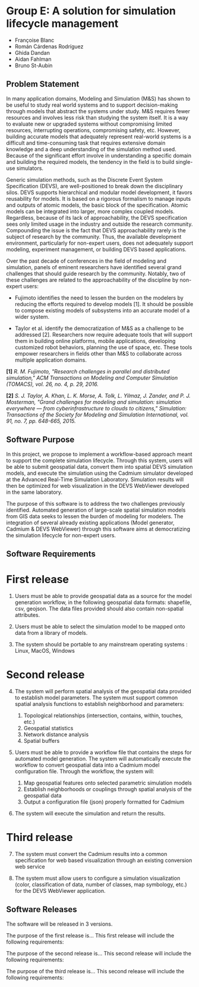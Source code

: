 # Group E: A solution for simulation lifecycle management

 - Françoise Blanc
 - Román Cárdenas Rodríguez
 - Ghida Dandan
 - Aidan Fahlman
 - Bruno St-Aubin

## Problem Statement

In many application domains, Modeling and Simulation (M&S) has shown to be useful to study real world systems and to support decision-making through models that abstract the systems under study. M&S requires fewer resources and involves less risk than studying the system itself. It is a way to evaluate new or upgraded systems without compromising limited resources, interrupting operations, compromising safety, etc. However, building accurate models that adequately represent real-world systems is a difficult and time-consuming task that requires extensive domain knowledge and a deep understanding of the simulation method used. Because of the significant effort involve in understanding a specific domain and building the required models, the tendency in the field is to build single-use simulators.

Generic simulation methods, such as the Discrete Event System Specification (DEVS), are well-positioned to break down the disciplinary silos. DEVS supports hierarchical and modular model development, it favors reusability for models. It is based on a rigorous formalism to manage inputs and outputs of atomic models, the basic block of the specification. Atomic models can be integrated into larger, more complex coupled models. Regardless, because of its lack of approachability, the DEVS specification sees only limited usage in the industry and outside the research community. Compounding the issue is the fact that DEVS approachability rarely is the subject of research by the community. Thus, the available development environment, particularly for non-expert users, does not adequately support modeling, experiment management, or building DEVS based applications.

Over the past decade of conferences in the field of modeling and simulation, panels of eminent researchers have identified several grand challenges that should guide research by the community. Notably, two of these challenges are related to the approachability of the discipline by non-expert users:

- Fujimoto identifies the need to lessen the burden on the modelers by reducing the efforts required to develop models [1]. It should be possible to compose existing models of subsystems into an accurate model of a wider system.

- Taylor et al. identify the democratization of M&S as a challenge to be addressed [2]. Researchers now require adequate tools that will support them in building online platforms, mobile applications, developing customized robot behaviors, planning the use of space, etc. These tools empower researchers in fields other than M&S to collaborate across multiple application domains.

<b>[1]</b> <i>R. M. Fujimoto, "Research challenges in parallel and distributed simulation," ACM Transactions on Modeling and Computer Simulation (TOMACS), vol. 26, no. 4, p. 29, 2016.</i>

<b>[2]</b> <i>S. J. Taylor, A. Khan, L. K. Morse, A. Tolk, L. Yilmaz, J. Zander, and P. J. Mosterman, "Grand challenges for modeling and simulation: simulation everywhere — from cyberinfrastructure to clouds to citizens," Simulation: Transactions of the Society for Modeling and Simulation International, vol. 91, no. 7, pp. 648-665, 2015.</i>

## Software Purpose

In this project, we propose to implement a workflow-based approach meant to support the complete simulation lifecycle. Through this system, users will be able to submit geospatial data, convert them into spatial DEVS simulation models, and execute the simulation using the Cadmium simulator developed at the Advanced Real-Time Simulation Laboratory. Simulation results will then be optimized for web visualization in the DEVS WebViewer developed in the same laboratory.

The purpose of this software is to address the two challenges previously identified. Automated generation of large-scale spatial simulation models from GIS data seeks to lessen the burden of modeling for modelers. The integration of several already existing applications (Model generator, Cadmium & DEVS WebViewer) through this software aims at democratizing the simulation lifecycle for non-expert users.

## Software Requirements

# First release

1. Users must be able to provide geospatial data as a source for the model generation workflow, in the following geospatial data formats: shapefile, csv, geojson. The data files provided should also contain non-spatial attributes.

2. Users must be able to select the simulation model to be mapped onto data from a library of models.

3. The system should be portable to any mainstream operating systems : Linux, MacOS, Windows

# Second release

4. The system will perform spatial analysis of the geospatial data provided to establish model parameters. The system must support common spatial analysis functions to establish neighborhood and parameters:
	1. Topological relationships (intersection, contains, within, touches, etc.)
	2. Geospatial statistics
	3. Network distance analysis
	4. Spatial buffers
	
5. Users must be able to provide a workflow file that contains the steps for automated model generation. The system will automatically execute the workflow to convert geospatial data into a Cadmium model configuration file. Through the workflow, the system will:
	1. Map geospatial features onto selected parametric simulation models
	2. Establish neighborhoods or couplings through spatial analysis of the geospatial data
	3. Output a configuration file (json) properly formatted for Cadmium
	
6. The system will execute the simulation and return the results.

# Third release

7. The system must convert the Cadmium results into a common specification for web based visualization through an existing conversion web service

8. The system must allow users to configure a simulation visualization (color, classification of data, number of classes, map symbology, etc.) for the DEVS WebViewer application.

## Software Releases
The software will be released in 3 versions.

The purpose of the first release is… This first release will include the following requirements:

The purpose of the second release is… This second release will include the following requirements:

The purpose of the third release is… This second release will include the following requirements:
